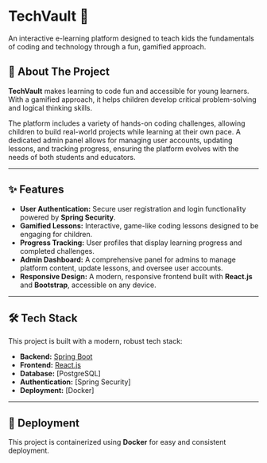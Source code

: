 # TechVault 🚀

An interactive e-learning platform designed to teach kids the fundamentals of coding and technology through a fun, gamified approach.

## 📖 About The Project

**TechVault** makes learning to code fun and accessible for young learners. With a gamified approach, it helps children develop critical problem-solving and logical thinking skills.

The platform includes a variety of hands-on coding challenges, allowing children to build real-world projects while learning at their own pace. A dedicated admin panel allows for managing user accounts, updating lessons, and tracking progress, ensuring the platform evolves with the needs of both students and educators.

---

## ✨ Features

* **User Authentication:** Secure user registration and login functionality powered by **Spring Security**.
* **Gamified Lessons:** Interactive, game-like coding lessons designed to be engaging for children.
* **Progress Tracking:** User profiles that display learning progress and completed challenges.
* **Admin Dashboard:** A comprehensive panel for admins to manage platform content, update lessons, and oversee user accounts.
* **Responsive Design:** A modern, responsive frontend built with **React.js** and **Bootstrap**, accessible on any device.

---

## 🛠️ Tech Stack

This project is built with a modern, robust tech stack:

* **Backend:** [Spring Boot](Java)
* **Frontend:** [React.js](JavaScript)
* **Database:** [PostgreSQL]
* **Authentication:** [Spring Security]
* **Deployment:** [Docker]

---



## 🚀 Deployment

This project is containerized using **Docker** for easy and consistent deployment.

